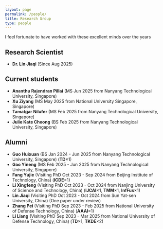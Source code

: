```yaml
---
layout: page
permalink: /people/
title: Research Group
type: people
---
```


I feel fortunate to have worked with these excellent minds over the years

## Research Scientist
- **Dr. Lin Jiaqi** (Since Aug 2025)

## Current students
- **Ananthu Rajendran Pillai** (MS Jun 2025 from Nanyang Technological University, Singapore)
- **Xu Ziyang** (MS May 2025 from National University Singapore, Singapore)
- **Tamatgar Nilufer** (MS Feb 2025 from Nanyang Technological University, Singapore)
- **Julie Kate Cheong** (BS Feb 2025 from Nanyang Technological University, Singapore)

## Alumni
- **Guo Huixuan** (BS Jan 2024 - Jun 2025 from Nanyang Technological University, Singapore) (**TD**×1)
- **Gao Yineng** (MS Feb 2025 - Jun 2025 from Nanyang Technological University, Singapore)
- **Fang Yujie** (Visiting PhD Oct 2023 - Sep 2024 from Beijing Institute of Technology, China) (**ICDE**×1)
- **Li Xingfeng** (Visiting PhD Oct 2023 - Oct 2024 from Nanjing University of Science and Technology, China) (**IJCAI**×1, **TMM**×1, **InfFus**×1)
- **Lin Jiaqi** (Visiting PhD Oct 2023 - Oct 2024 from Sun Yat-sen University, China)  (One paper under review)
- **Zhang Pei** (Visiting PhD Sep 2023 - Feb 2025 from National University of Defense Technology, China) (**AAAI**×1)
- **Li Liang** (Visiting PhD Sep 2023 - Mar 2025 from National University of Defense Technology, China) (**TD**×1, **TKDE**×2)



